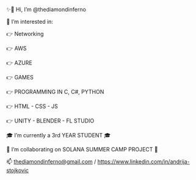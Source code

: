 ✨👋 Hi, I’m @thediamondinferno

👀 I’m interested in:

  👉 Networking
  
  👉 AWS
  
  👉 AZURE
  
  👉 GAMES
  
  👉 PROGRAMMING IN C, C#, PYTHON
  
  👉 HTML - CSS - JS 
  
  👉 UNITY - BLENDER - FL STUDIO
  

🎓 I’m currently a 3rd YEAR STUDENT 🎓

🤝 I’m collaborating on SOLANA SUMMER CAMP PROJECT 🤝

📫 thediamondinferno@gmail.com / https://www.linkedin.com/in/andrija-stojkovic
